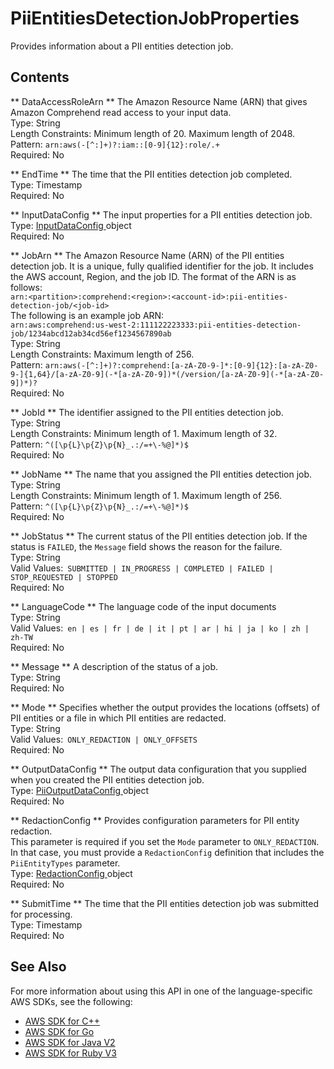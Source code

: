 # PiiEntitiesDetectionJobProperties<a name="API_PiiEntitiesDetectionJobProperties"></a>

Provides information about a PII entities detection job\.

## Contents<a name="API_PiiEntitiesDetectionJobProperties_Contents"></a>

 ** DataAccessRoleArn **   <a name="comprehend-Type-PiiEntitiesDetectionJobProperties-DataAccessRoleArn"></a>
The Amazon Resource Name \(ARN\) that gives Amazon Comprehend read access to your input data\.  
Type: String  
Length Constraints: Minimum length of 20\. Maximum length of 2048\.  
Pattern: `arn:aws(-[^:]+)?:iam::[0-9]{12}:role/.+`   
Required: No

 ** EndTime **   <a name="comprehend-Type-PiiEntitiesDetectionJobProperties-EndTime"></a>
The time that the PII entities detection job completed\.  
Type: Timestamp  
Required: No

 ** InputDataConfig **   <a name="comprehend-Type-PiiEntitiesDetectionJobProperties-InputDataConfig"></a>
The input properties for a PII entities detection job\.  
Type: [ InputDataConfig ](API_InputDataConfig.md) object  
Required: No

 ** JobArn **   <a name="comprehend-Type-PiiEntitiesDetectionJobProperties-JobArn"></a>
The Amazon Resource Name \(ARN\) of the PII entities detection job\. It is a unique, fully qualified identifier for the job\. It includes the AWS account, Region, and the job ID\. The format of the ARN is as follows:  
 `arn:<partition>:comprehend:<region>:<account-id>:pii-entities-detection-job/<job-id>`   
The following is an example job ARN:  
 `arn:aws:comprehend:us-west-2:111122223333:pii-entities-detection-job/1234abcd12ab34cd56ef1234567890ab`   
Type: String  
Length Constraints: Maximum length of 256\.  
Pattern: `arn:aws(-[^:]+)?:comprehend:[a-zA-Z0-9-]*:[0-9]{12}:[a-zA-Z0-9-]{1,64}/[a-zA-Z0-9](-*[a-zA-Z0-9])*(/version/[a-zA-Z0-9](-*[a-zA-Z0-9])*)?`   
Required: No

 ** JobId **   <a name="comprehend-Type-PiiEntitiesDetectionJobProperties-JobId"></a>
The identifier assigned to the PII entities detection job\.  
Type: String  
Length Constraints: Minimum length of 1\. Maximum length of 32\.  
Pattern: `^([\p{L}\p{Z}\p{N}_.:/=+\-%@]*)$`   
Required: No

 ** JobName **   <a name="comprehend-Type-PiiEntitiesDetectionJobProperties-JobName"></a>
The name that you assigned the PII entities detection job\.  
Type: String  
Length Constraints: Minimum length of 1\. Maximum length of 256\.  
Pattern: `^([\p{L}\p{Z}\p{N}_.:/=+\-%@]*)$`   
Required: No

 ** JobStatus **   <a name="comprehend-Type-PiiEntitiesDetectionJobProperties-JobStatus"></a>
The current status of the PII entities detection job\. If the status is `FAILED`, the `Message` field shows the reason for the failure\.  
Type: String  
Valid Values:` SUBMITTED | IN_PROGRESS | COMPLETED | FAILED | STOP_REQUESTED | STOPPED`   
Required: No

 ** LanguageCode **   <a name="comprehend-Type-PiiEntitiesDetectionJobProperties-LanguageCode"></a>
The language code of the input documents  
Type: String  
Valid Values:` en | es | fr | de | it | pt | ar | hi | ja | ko | zh | zh-TW`   
Required: No

 ** Message **   <a name="comprehend-Type-PiiEntitiesDetectionJobProperties-Message"></a>
A description of the status of a job\.  
Type: String  
Required: No

 ** Mode **   <a name="comprehend-Type-PiiEntitiesDetectionJobProperties-Mode"></a>
Specifies whether the output provides the locations \(offsets\) of PII entities or a file in which PII entities are redacted\.  
Type: String  
Valid Values:` ONLY_REDACTION | ONLY_OFFSETS`   
Required: No

 ** OutputDataConfig **   <a name="comprehend-Type-PiiEntitiesDetectionJobProperties-OutputDataConfig"></a>
The output data configuration that you supplied when you created the PII entities detection job\.  
Type: [ PiiOutputDataConfig ](API_PiiOutputDataConfig.md) object  
Required: No

 ** RedactionConfig **   <a name="comprehend-Type-PiiEntitiesDetectionJobProperties-RedactionConfig"></a>
Provides configuration parameters for PII entity redaction\.  
This parameter is required if you set the `Mode` parameter to `ONLY_REDACTION`\. In that case, you must provide a `RedactionConfig` definition that includes the `PiiEntityTypes` parameter\.  
Type: [ RedactionConfig ](API_RedactionConfig.md) object  
Required: No

 ** SubmitTime **   <a name="comprehend-Type-PiiEntitiesDetectionJobProperties-SubmitTime"></a>
The time that the PII entities detection job was submitted for processing\.  
Type: Timestamp  
Required: No

## See Also<a name="API_PiiEntitiesDetectionJobProperties_SeeAlso"></a>

For more information about using this API in one of the language\-specific AWS SDKs, see the following:
+  [ AWS SDK for C\+\+](https://docs.aws.amazon.com/goto/SdkForCpp/comprehend-2017-11-27/PiiEntitiesDetectionJobProperties) 
+  [ AWS SDK for Go](https://docs.aws.amazon.com/goto/SdkForGoV1/comprehend-2017-11-27/PiiEntitiesDetectionJobProperties) 
+  [ AWS SDK for Java V2](https://docs.aws.amazon.com/goto/SdkForJavaV2/comprehend-2017-11-27/PiiEntitiesDetectionJobProperties) 
+  [ AWS SDK for Ruby V3](https://docs.aws.amazon.com/goto/SdkForRubyV3/comprehend-2017-11-27/PiiEntitiesDetectionJobProperties) 